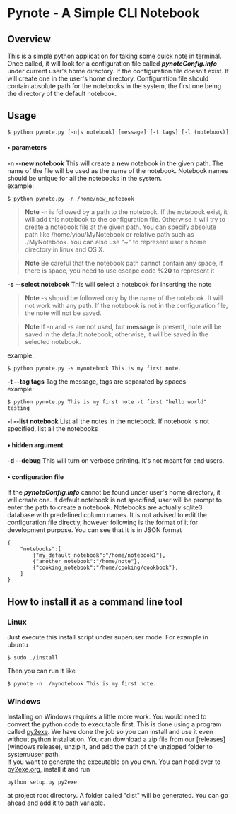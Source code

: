 #   Pynote - A Simple CLI Notebook

##  Overview  
This is a simple python application for taking some quick note in terminal.
Once called, it will look for a configuration file called __*pynoteConfig.info*__ under
current user's home directory. If the configuration file doesn't exist. It will
create one in the user's home directory. Configuration file should contain
absolute path for the notebooks in the system, the first one being the directory
of the default notebook.  
## Usage  

    $ python pynote.py [-n|s notebook] [message] [-t tags] [-l (notebook)]

#### • parameters  
__-n --new notebook__ This will create a **n**ew notebook in the given path. The name of the file will be used as the name of the notebook. Notebook names should be unique for all the notebooks in the system.  
example:

    $ python pynote.py -n /home/new_notebook

> **Note** -n is followed by a path to the notebook. If the notebook exist, it will add this notebook to the configuration file. Otherwise it will try to create a notebook file at the given path. You can specify absolute path like /home/yiou/MyNotebook or relative path such as ./MyNotebook. You can also use "~" to represent user's home directory in linux and OS X.

> **Note** Be careful that the notebook path cannot contain any space, if there is space, you need to use escape code **%20** to represent it

__-s --select notebook__ This will **s**elect a notebook for inserting the note  

> **Note** -s should be followed only by the name of the notebook. It will not work with any path. If the notebook is not in the configuration file, the note will not be saved.




[//]: # ( __message__ If message is given as parameter, then the message will be saved to a chosen notebook, and the program will exit. If message is empty, you will enter interactive mode, in which you can do more advanced stuff other than inserting notes.  )

> **Note** If -n and -s are not used, but __message__ is present, note will be saved in the default notebook, otherwise, it will be saved in the selected notebook.

example:  

    $ python pynote.py -s mynotebook This is my first note.



__-t --tag tags__  Tag the message, tags are separated by spaces  
example:

    $ python pynote.py This is my first note -t first "hello world" testing

__-l --list notebook__ List all the notes in the notebook. If notebook is not specified, list all the notebooks  

#### • hidden argument  
__-d --debug__ This will turn on verbose printing. It's not meant for end users.   

#### • configuration file
If the __*pynoteConfig.info*__ cannot be found under user's home directory, it will create one. If default notebook is not specified, user will be prompt to enter the path to create a notebook. Notebooks are actually sqlite3 database with predefined column names. It is not advised to edit the configuration file directly, however following is the format of it for development purpose. You can see that it is in JSON format  

    {
        "notebooks":[
            {"my_default_notebook":"/home/notebook1"},
            {"another notebook":"/home/note"},
            {"cooking_notebook":"/home/cooking/cookbook"},
        ]
    }

## How to install it as a command line tool  
### Linux  
Just execute this install script under superuser mode. For example in ubuntu

    $ sudo ./install

Then you can run it like

    $ pynote -n ./mynotebook This is my first note.
### Windows  
Installing on Windows requires a little more work. You would need to convert the python code to executable first. This is done using a program called [py2exe](py2exe). We have done the job so you can install and use it even without python installation. You can download a zip file from our [releases](windows release), unzip it, and add the path of the unzipped folder to system/user path.  
 If you want to generate the executable on you own. You can head over to [py2exe.org](py2exe), install it and run

    python setup.py py2exe

 at project root directory. A folder called "dist" will be generated. You can go ahead and add it to path variable.

 [py2exe]:  http://www.py2exe.org/
 [windows release]: #
